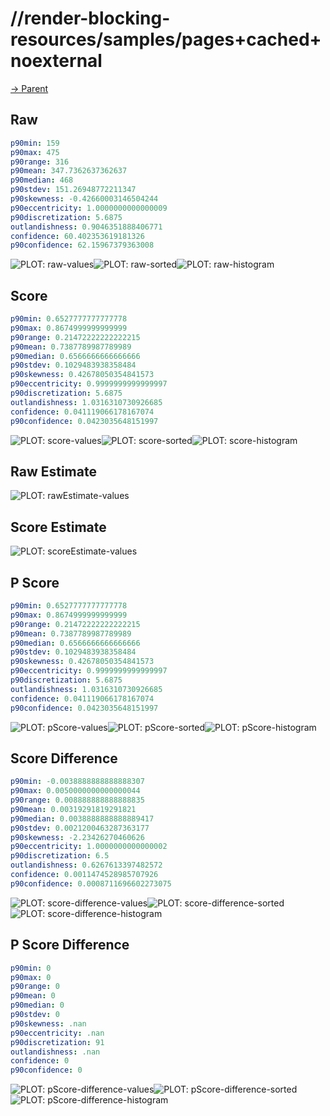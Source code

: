 
# //render-blocking-resources/samples/pages+cached+noexternal

[→ Parent](../..)


## Raw


```yaml
p90min: 159
p90max: 475
p90range: 316
p90mean: 347.7362637362637
p90median: 468
p90stdev: 151.26948772211347
p90skewness: -0.42660003146504244
p90eccentricity: 1.0000000000000009
p90discretization: 5.6875
outlandishness: 0.9046351888406771
confidence: 60.402353619181326
p90confidence: 62.15967379363008

```

![PLOT: raw-values](./raw/values.svg)![PLOT: raw-sorted](./raw/sorted.svg)![PLOT: raw-histogram](./raw/histogram.svg)
## Score


```yaml
p90min: 0.6527777777777778
p90max: 0.8674999999999999
p90range: 0.21472222222222215
p90mean: 0.7387789987789989
p90median: 0.6566666666666666
p90stdev: 0.1029483938358484
p90skewness: 0.42678050354841573
p90eccentricity: 0.9999999999999997
p90discretization: 5.6875
outlandishness: 1.0316310730926685
confidence: 0.041119066178167074
p90confidence: 0.0423035648151997

```

![PLOT: score-values](./score/values.svg)![PLOT: score-sorted](./score/sorted.svg)![PLOT: score-histogram](./score/histogram.svg)
## Raw Estimate

![PLOT: rawEstimate-values](./rawEstimate/values.svg)
## Score Estimate

![PLOT: scoreEstimate-values](./scoreEstimate/values.svg)
## P Score


```yaml
p90min: 0.6527777777777778
p90max: 0.8674999999999999
p90range: 0.21472222222222215
p90mean: 0.7387789987789989
p90median: 0.6566666666666666
p90stdev: 0.1029483938358484
p90skewness: 0.42678050354841573
p90eccentricity: 0.9999999999999997
p90discretization: 5.6875
outlandishness: 1.0316310730926685
confidence: 0.041119066178167074
p90confidence: 0.0423035648151997

```

![PLOT: pScore-values](./pScore/values.svg)![PLOT: pScore-sorted](./pScore/sorted.svg)![PLOT: pScore-histogram](./pScore/histogram.svg)
## Score Difference


```yaml
p90min: -0.0038888888888888307
p90max: 0.0050000000000000044
p90range: 0.008888888888888835
p90mean: 0.00319291819291821
p90median: 0.0038888888888889417
p90stdev: 0.0021200463287363177
p90skewness: -2.23426270460626
p90eccentricity: 1.0000000000000002
p90discretization: 6.5
outlandishness: 0.6267613397482572
confidence: 0.0011474528985707926
p90confidence: 0.0008711696602273075

```

![PLOT: score-difference-values](./score-difference/values.svg)![PLOT: score-difference-sorted](./score-difference/sorted.svg)![PLOT: score-difference-histogram](./score-difference/histogram.svg)
## P Score Difference


```yaml
p90min: 0
p90max: 0
p90range: 0
p90mean: 0
p90median: 0
p90stdev: 0
p90skewness: .nan
p90eccentricity: .nan
p90discretization: 91
outlandishness: .nan
confidence: 0
p90confidence: 0

```

![PLOT: pScore-difference-values](./pScore-difference/values.svg)![PLOT: pScore-difference-sorted](./pScore-difference/sorted.svg)![PLOT: pScore-difference-histogram](./pScore-difference/histogram.svg)
